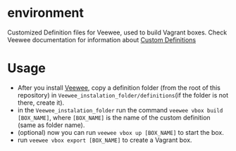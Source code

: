 environment
===========

Customized Definition files for Veewee, used to build Vagrant boxes.
Check Veewee documentation for information about [Custom Definitions](https://github.com/jedi4ever/veewee/blob/master/doc/customize.md)


Usage
===========
* After you install [Veewee](https://github.com/jedi4ever/veewee), copy a definition folder (from the root of this repository) in 
`Veewee_instalation_folder/definitions`(if the folder is not there, create it).
* in the `Veewee_instalation_folder` run the command `veewee vbox build [BOX_NAME]`, where `[BOX_NAME]` is the name of the custom definition (same as folder name).
* (optional) now you can run `veewee vbox up [BOX_NAME]` to start the box.
*  run `veewee vbox export [BOX_NAME]` to create a Vagrant box.
